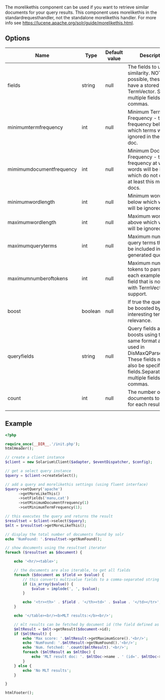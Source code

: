 The morelikethis component can be used if you want to retrieve similar documents for your query results. This component uses morelikethis in the standardrequesthandler, not the standalone morelikethis handler. For more info see <https://lucene.apache.org/solr/guide/morelikethis.html>.

Options
-------

| Name                     | Type    | Default value | Description                                                                                                                                                                  |
|--------------------------|---------|---------------|------------------------------------------------------------------------------------------------------------------------------------------------------------------------------|
| fields                   | string  | null          | The fields to use for similarity. NOTE: if possible, these should have a stored TermVector. Separate multiple fields with commas.                                            |
| minimumtermfrequency     | int     | null          | Minimum Term Frequency - the frequency below which terms will be ignored in the source doc.                                                                                  |
| mimimumdocumentfrequency | int     | null          | Minimum Document Frequency - the frequency at which words will be ignored which do not occur in at least this many docs.                                                     |
| minimumwordlength        | int     | null          | Minimum word length below which words will be ignored.                                                                                                                       |
| maximumwordlength        | int     | null          | Maximum word length above which words will be ignored.                                                                                                                       |
| maximumqueryterms        | int     | null          | Maximum number of query terms that will be included in any generated query.                                                                                                  |
| maximumnumberoftokens    | int     | null          | Maximum number of tokens to parse in each example doc field that is not stored with TermVector support.                                                                      |
| boost                    | boolean | null          | If true the query will be boosted by the interesting term relevance.                                                                                                         |
| queryfields              | string  | null          | Query fields and their boosts using the same format as that used in DisMaxQParserPlugin. These fields must also be specified in fields.Separate multiple fields with commas. |
| count                    | int     | null          | The number of similar documents to return for each result                                                                                                                    |
||

Example
-------

```php
<?php

require_once(__DIR__.'/init.php');
htmlHeader();

// create a client instance
$client = new Solarium\Client($adapter, $eventDispatcher, $config);

// get a select query instance
$query = $client->createSelect();

// add a query and morelikethis settings (using fluent interface)
$query->setQuery('apache')
      ->getMoreLikeThis()
      ->setFields('manu,cat')
      ->setMinimumDocumentFrequency(1)
      ->setMinimumTermFrequency(1);

// this executes the query and returns the result
$resultset = $client->select($query);
$mlt = $resultset->getMoreLikeThis();

// display the total number of documents found by solr
echo 'NumFound: '.$resultset->getNumFound();

// show documents using the resultset iterator
foreach ($resultset as $document) {

    echo '<hr/><table>';

    // the documents are also iterable, to get all fields
    foreach ($document as $field => $value) {
        // this converts multivalue fields to a comma-separated string
        if (is_array($value)) {
            $value = implode(', ', $value);
        }

        echo '<tr><th>' . $field . '</th><td>' . $value . '</td></tr>';
    }

    echo '</table><br/><b>MLT results:</b><br/>';

    // mlt results can be fetched by document id (the field defined as uniquekey in this schema)
    $mltResult = $mlt->getResult($document->id);
    if ($mltResult) {
        echo 'Max score: '.$mltResult->getMaximumScore().'<br/>';
        echo 'NumFound: '.$mltResult->getNumFound().'<br/>';
        echo 'Num. fetched: '.count($mltResult).'<br/>';
        foreach ($mltResult as $mltDoc) {
            echo 'MLT result doc: '. $mltDoc->name . ' (id='. $mltDoc->id . ')<br/>';
        }
    } else {
        echo 'No MLT results';
    }

}

htmlFooter();

```
